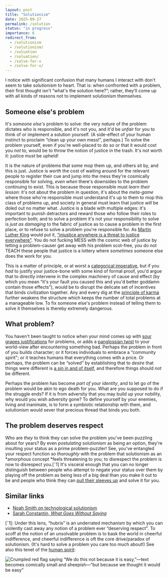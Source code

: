 ```yaml
---
layout: post
title: "Solutionism"
date: 2025-09-27
permalink: /solution
status: "in progress"
importance: 6
redirect_from:
  - /solutionism
  - /solutionism/
  - /soluation
  - /soluation/
  - /solve-for-x
  - /solve-for-x/
---
```


I notice with significant confusion that many humans I interact with don't seem to take *solutionism* to heart. That is: when confronted with a problem, their first thought isn't “what's the solution here?”; rather, they’ll come up with all kinds of reasons not to implement solutionism themselves.


## Someone else's problem


It's *someone else's* problem to solve: the very *nature* of the problem dictates who is responsible, and it's not you, and it'd be *unfair* for you to think of or implement a solution yourself. (A side-effect of your human instinct to proclaim “clean up your own mess!”, perhaps.) To solve the problem yourself, even if you're well-placed to do so or that it would cost you *not* to, would be to throw the notion of justice in the trash. It's not worth it: justice *must* be upheld!

It is the nature of problems that some mop them up, and others sit by, and this is just. Justice is *worth* the cost of waiting around for the relevant people to register their cue and jump into the mess they're cosmically responsible for solving, *even when* there's downsides to the problem continuing to exist. This is because those responsible must *learn their lesson:* it's not about the problem in question, it's about the *meta-game* where those who're responsible must understand it's up to them to mop this class of problems up, and society in general must learn that justice *will* be doled out no matter what. Justice is a blade with multiple edges: it's important to punish detractors and reward those who follow their roles to perfection both; and to solve a problem it's not your responsibility to solve is *just as damaging* to the fabric of justice as to cause a problem in the first place, or to refuse to solve a problem you're responsible for. As [Martin Luther King](https://en.wikipedia.org/wiki/Martin_Luther_King_Jr.) would put it, [“injustice anywhere is a threat to justice everywhere"](https://en.wikipedia.org/wiki/Letter_from_Birmingham_Jail). You do not fucking MESS with the cosmic web of justice by letting a problem-causer get away with his problem scot-free, you do not TEACH these people that justice is a lottery where *sometimes* someone else does the work for you.

This is a matter of principle, or at worst a [categorical imperative](https://en.wikipedia.org/wiki/Categorical_imperative), but if you *had* to justify your justice-bone with some kind of formal proof, you'd argue that to directly intervene in the complex machinery of cause and effect (by which you mean “it's your fault you caused this and you'd better goddamn contain those effects”), would be to disrupt the delicate set of incentives that binds civilization together. Any and every dig at the [principle of karma](https://en.wikipedia.org/wiki/Karma) further weakens the structure which keeps the number of total problems at a manageable low. To fix someone else's problem instead of telling them to solve it themselves is thereby extremely dangerous.


## What problem?


You haven't been taught to notice when your mind comes up with [sour grapes justifications](https://en.wikipedia.org/wiki/The_Fox_and_the_Grapes) for problems, or adds a [panglossian twist](https://en.wikipedia.org/wiki/Candide) to your world-view after encountering something bad. Perhaps the problem in front of you builds character; or it forces individuals to embrace a “community spirit"; or it teaches humans that everything comes with a price. Or perhaps, the problem can be “solved” by establishing that to *desire* that things were different is [a sin in and of itself](https://croissanthology.com/vanilla), and therefore things should *not* be different.

Perhaps the problem has become *part of your identity*, and to let go of the problem would be akin to ego death for you. What are you supposed to do if the struggle ends? If it is from adversity that you may build up your nobility, why would you wish adversity gone? To define yourself by your enemies, living and inanimate, is to form a symbiotic relationship with them, and solutionism would sever that precious thread that binds you both.


## The problem deserves respect


Who are *they* to think they can solve the problem you've been puzzling about for years? By even *postulating* solutionism as being an option, they're insulting your status as a prime problem-puzzler! See, you've entangled your respect function *so thoroughly* with the problem that solutionism as an *amorphous concept *feels threatening to you; to disrespect the problem is now to disrespect you.[ˆ1] It's visceral enough that you can no longer distinguish between people who attempt to negate your status over them by playing off the problem as being less of a big deal than you make it out to be and people who think they can [pull their sleeves up](croissanthology.com/vanilla) and solve it for you.


## Similar links

- [Noah Smith on technological solutionism](https://www.noahpinion.blog/p/tech-can-fix-most-of-our-problems)
- [Sarah Constantin, *What Goes Without Saying*](https://www.lesswrong.com/posts/sAcPTiN86fAMSA599/what-goes-without-saying)



[ˆ1]: Under this lens, “hubris” is an underrated mechanism by which you can violently cast away any notion of a problem ever “deserving respect". To scoff at the notion of an unsolvable problem is to bask the world in cheerful indifference, and cheerful indifference is oft the core drive/paradox of solutionism. (It's hard to solve a problem you care too much about!) See also this tenet of the [human spirit](https://croissanthology.com/courage):


![Crumpled red flag saying “We do this not because it is easy,”—text becomes comically small and sheepish—“but because we thought it would be easy”]([https://imgur.com/o2iuWGn.png](https://imgur.com/o2iuWGn.png))
